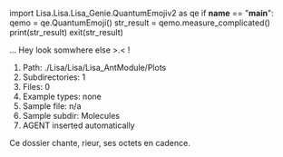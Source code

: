 
import Lisa.Lisa.Lisa_Genie.QuantumEmojiv2 as qe
if __name__ == "__main__":
  qemo = qe.QuantumEmoji()
  str_result = qemo.measure_complicated()
  print(str_result)
  exit(str_result)

... Hey look somwhere else >.< !

1. Path: ./Lisa/Lisa/Lisa_AntModule/Plots
2. Subdirectories: 1
3. Files: 0
4. Example types: none
5. Sample file: n/a
6. Sample subdir: Molecules
7. AGENT inserted automatically

Ce dossier chante, rieur, ses octets en cadence.

